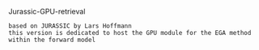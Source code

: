 Jurassic-GPU-retrieval

    based on JURASSIC by Lars Hoffmann
    this version is dedicated to host the GPU module for the EGA method within the forward model
    
